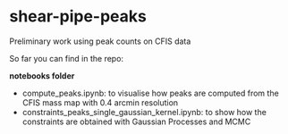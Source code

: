 # shear-pipe-peaks
Preliminary work using peak counts on CFIS data

So far you can find in the repo:

**notebooks folder**
- compute_peaks.ipynb: to visualise how peaks are computed from the CFIS mass map with 0.4 arcmin resolution
- constraints_peaks_single_gaussian_kernel.ipynb: to show how the constraints are obtained with Gaussian Processes and MCMC
